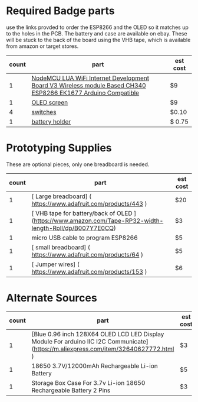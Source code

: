# Required Badge parts

use the links provded to order the ESP8266 and the OLED so it matches up to the holes in the PCB.
The battery and case are available on ebay. These will be stuck to the back of the board using the VHB tape, which is available from amazon or target stores.

| count | part | est cost |
| --- | --- | --- |
| 1 | [NodeMCU LUA WiFi Internet Development Board V3 Wireless module Based CH340 ESP8266 EK1677 Arduino Compatible]( https://smile.amazon.com/gp/product/B010O1G1ES/ )| $9 |
| 1 | [ OLED screen](https://www.amazon.com/gp/product/B00O2KDQBE) | $9 | 
| 4 | [switches]( http://www.digikey.com/product-detail/en/te-connectivity-alcoswitch-switches/1825910-6/450-1650-ND/1632536 ) | $0.10 |
| 1 | [battery holder](https://www.sparkfun.com/products/13113) | $ 0.75 |


# Prototyping Supplies

These are optional pieces, only one breadboard is needed. 

| count | part | est cost |
| --- | --- | --- |
| 1 | [ Large breadboard] ( https://www.adafruit.com/products/443 )  | $20 |
| 1 | [ VHB tape for battery/back of OLED ] (https://www.amazon.com/Tape-RP32-width-length-Roll/dp/B007Y7E0CQ) | $3 |
| 1 | micro USB cable to program ESP8266 | $5 | 
| 1 | [ small breadboard] (  https://www.adafruit.com/products/64 ) | $5 | 
| 1 | [ Jumper wires] ( https://www.adafruit.com/products/153 ) | $6 | 

# Alternate Sources

| count | part | est cost |
| --- | --- | --- |
| 1 | [Blue 0.96 inch 128X64 OLED LCD LED Display Module For arduino IIC I2C Communicate] (https://m.aliexpress.com/item/32640627772.html ) | $3 | 
| 1 | 18650 3.7V/12000mAh Rechargeable Li-ion Battery | $5 |
| 1 | Storage Box Case For 3.7v Li-ion 18650 Rechargeable Battery 2 Pins | $3 |

